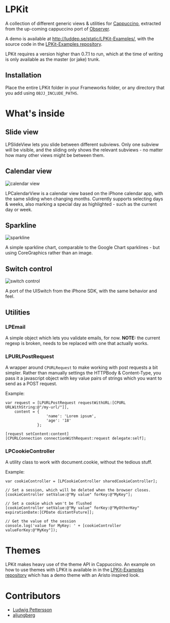 # LPKit
A collection of different generic views & utilities for [Cappuccino](http://cappuccino.org/), extracted from the up-coming cappuccino port of [Observer](http://observerapp.com/).

A demo is available at <http://luddep.se/static/LPKit-Examples/>, with the source code in the [LPKit-Examples repository](https://github.com/luddep/LPKit-Examples).

LPKit requires a version higher than 0.7.1 to run, which at the time of writing is only available as the master (or jake) trunk.

## Installation

Place the entire LPKit folder in your Frameworks folder, or any directory that you add using `OBJJ_INCLUDE_PATHS`.

# What's inside

## Slide view

LPSlideView lets you slide between different subviews. Only one subview will be visible, and the sliding only shows the relevant subviews - no matter how many other views might be between them.

## Calendar view

![calendar view](http://dl.getdropbox.com/u/24582/github/LPKit/calendarview.png)

LPCalendarView is a calendar view based on the iPhone calendar app, with the same sliding when changing months. Currently supports selecting days & weeks, also marking a special day as highlighted - such as the current day or week.

## Sparkline

![sparkline](http://dl.getdropbox.com/u/24582/github/LPKit/sparkline.png)

A simple sparkline chart, comparable to the Google Chart sparklines - but using CoreGraphics rather than an image.

## Switch control

![switch control](http://dl.getdropbox.com/u/24582/github/LPKit/switch.png)

A port of the UISwitch from the iPhone SDK, with the same behavior and feel.

## Utilities

### LPEmail

A simple object which lets you validate emails, for now. **NOTE:** the current regexp is broken, needs to be replaced with one that actually works.

### LPURLPostRequest

A wrapper around `CPURLRequest` to make working with post requests a bit simpler.
Rather than manually settings the HTTPBody & Content-Type, you pass it a javascript object with key value pairs of strings which you want to send as a POST request.

Example:

    var request = [LPURLPostRequest requestWithURL:[CPURL URLWithString:@"/my-url/"]],
        content = {
                      'name': 'Lorem ipsum',
                      'age': '18'
                  };
    
    [request setContent:content]
    [CPURLConnection connectionWithRequest:request delegate:self];

### LPCookieController

A utility class to work with document.cookie, without the tedious stuff.

Example:

    var cookieController = [LPCookieController sharedCookieController];
    
    // Set a session, which will be deleted when the browser closes.
    [cookieController setValue:@"My value" forKey:@"MyKey"];
    
    // Set a cookie which won't be flushed
    [cookieController setValue:@"My value" forKey:@"MyOtherKey" expirationDate:[CPDate distantFuture]];
    
    // Get the value of the session
    console.log('value for MyKey: ' + [cookieController valueForKey:@"MyKey"]);

# Themes

LPKit makes heavy use of the theme API in Cappuccino.
An example on how to use themes with LPKit is available in in the [LPKit-Examples repository](https://github.com/luddep/LPKit-Examples) which has a demo theme with an Aristo inspired look.

# Contributors
* [Ludwig Pettersson](http://github.com/luddep)
* [aljungberg](http://github.com/aljungberg)